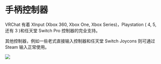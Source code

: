 # 手柄控制器

VRChat 有着 XInput (Xbox 360, Xbox One, Xbox Series)，Playstation ( 4, 5, 还有 3 )和任天堂 Switch Pro 控制器的完全支持。

其他控制器，例如一些老式直接输入控制器和任天堂 Switch Joycons 则可通过 Steam 输入正常使用。

![]("")
